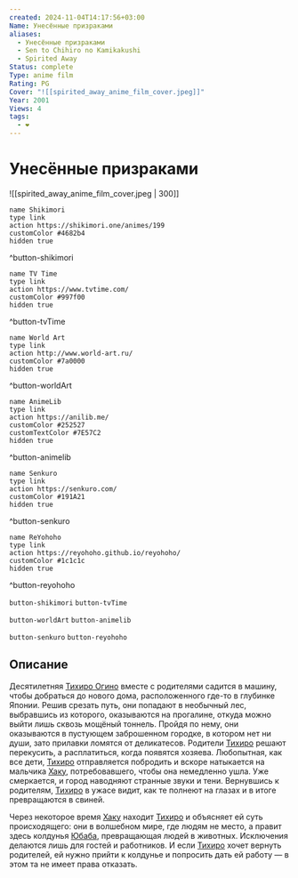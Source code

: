 ```yaml
---
created: 2024-11-04T14:17:56+03:00
Name: Унесённые призраками
aliases:
  - Унесённые призраками
  - Sen to Chihiro no Kamikakushi
  - Spirited Away
Status: complete
Type: anime film
Rating: PG
Cover: "![[spirited_away_anime_film_cover.jpeg]]"
Year: 2001
Views: 4
tags:
  - ❤
---
```


# Унесённые призраками

![[spirited_away_anime_film_cover.jpeg | 300]]

```button
name Shikimori
type link
action https://shikimori.one/animes/199
customColor #4682b4
hidden true
```
^button-shikimori

```button
name TV Time
type link
action https://www.tvtime.com/
customColor #997f00
hidden true
```
^button-tvTime

```button
name World Art
type link
action http://www.world-art.ru/
customColor #7a0000
hidden true
```
^button-worldArt

```button
name AnimeLib
type link
action https://anilib.me/
customColor #252527
customTextColor #7E57C2
hidden true
```
^button-animelib

```button
name Senkuro
type link
action https://senkuro.com/
customColor #191A21
hidden true
```
^button-senkuro

```button
name ReYohoho
type link
action https://reyohoho.github.io/reyohoho/
customColor #1c1c1c
hidden true
```
^button-reyohoho

`button-shikimori` `button-tvTime`

`button-worldArt` `button-animelib`

`button-senkuro` `button-reyohoho`

## Описание

Десятилетняя [Тихиро Огино](https://shikimori.one/characters/384-chihiro-ogino) вместе с родителями садится в машину, чтобы добраться до нового дома, расположенного где-то в глубинке Японии. Решив срезать путь, они попадают в необычный лес, выбравшись из которого, оказываются на прогалине, откуда можно выйти лишь сквозь мощёный тоннель. Пройдя по нему, они оказываются в пустующем заброшенном городке, в котором нет ни души, зато прилавки ломятся от деликатесов. Родители [Тихиро](https://shikimori.one/characters/384-chihiro-ogino) решают перекусить, а расплатиться, когда появятся хозяева. Любопытная, как все дети, [Тихиро](https://shikimori.one/characters/384-chihiro-ogino) отправляется побродить и вскоре натыкается на мальчика [Хаку](https://shikimori.one/characters/385-haku), потребовавшего, чтобы она немедленно ушла. Уже смеркается, и город наводняют странные звуки и тени. Вернувшись к родителям, [Тихиро](https://shikimori.one/characters/384-chihiro-ogino) в ужасе видит, как те полнеют на глазах и в итоге превращаются в свиней.

Через некоторое время [Хаку](https://shikimori.one/characters/385-haku) находит [Тихиро](https://shikimori.one/characters/384-chihiro-ogino) и объясняет ей суть происходящего: они в волшебном мире, где людям не место, а правит здесь колдунья [Юбаба](https://shikimori.one/characters/4716-yubaba), превращающая людей в животных. Исключения делаются лишь для гостей и работников. И если [Тихиро](https://shikimori.one/characters/384-chihiro-ogino) хочет вернуть родителей, ей нужно прийти к колдунье и попросить дать ей работу — в этом та не имеет права отказать.
